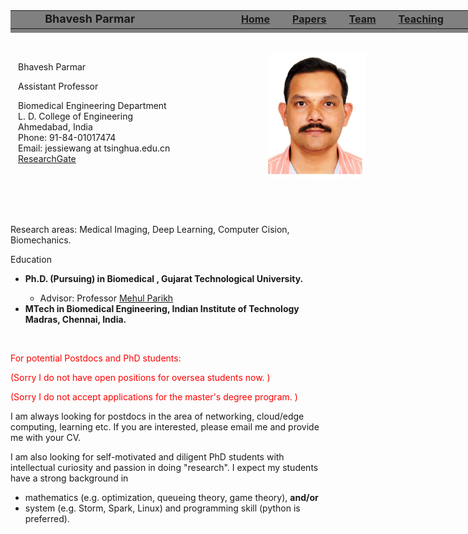 <html>
<meta name="Keyword" content="Bhavesh Parmar">

<head>
<title>Bhavesh Parmar @ L. D. College of Engineering</title>
<link rel="stylesheet" type="text/css" href="./mycss_github.css" >
</head>

<body class="Palatino">
<div style="position: fixed; top: 0">
	<table style="align:center; width:100%; height:36px; font-size:18px; font-weight:bold; background-color:gray" >
		<tr> 
	<td style="width:10%" ></td><td width="72%">Bhavesh Parmar</td>
	<td style="font-size:16px"><a href="./index.md">Home</a></td>
	<td style="width:3%"></td>
	<td style="font-size:16px"><a href="./papers1.html">Papers</a></td>
	<td style="width:3%"></td>
	<td style="font-size:16px"><a href="./team1.html">Team</a></td>
	<td style="width:3%"></td>
	<td style="font-size:16px"><a href="./teaching1.html">Teaching</a></td>
	<td style="width:6%"></td>
		</tr>
	</table>
</div>

<div style="height: 36px"></div>

<!-- The page starts from here -->


<div style="width: 800px;
            height: 260px;
            margin-left: 12px;
            display:flex;
            display: -webkit-flex;">
<div style="-webkit-flex: 1;
            flex: 1;
            width: 600px;">
<p class="larger">Bhavesh Parmar<br></p>
	<p>Assistant Professor</p>
	<p>Biomedical Engineering Department<br>
	L. D. College of Engineering<br>
	Ahmedabad, India<br>Phone: 91-84-01017474<br>
	Email: jessiewang at tsinghua.edu.cn<br>
	<a href="https://www.researchgate.net/profile/bhparmar">ResearchGate</a></p>
</div>
<div style="width: 180px;
            -webkit-flex: 1;
            flex: 1;"> 
<img src="me.jpg" height="200px">
</div>
</div>

<p><span class="larger">Research areas</span>: Medical Imaging, Deep Learning, Computer Cision, Biomechanics.</p>

<p class="larger">Education</p>
<ul>
<li><b>Ph.D. (Pursuing) in Biomedical , Gujarat Technological University.</b></li>
	<ul>
	<li>Advisor: Professor <a href="http://xxx.html">Mehul Parikh</a></li>
<!--	<li>Thesis: thesis title [<a href="files/xxx.pdf">Dissertation</a>]</li> -->
	</ul>

<li><b>MTech in Biomedical Engineering, Indian Institute of Technology Madras, Chennai, India.</b></li>
</ul>

<p>&nbsp; </p>

<p class="larger"><font color="red">For potential Postdocs and PhD students:</font></p>

<p><font color="red">(Sorry I do not have open positions for oversea students now. ) </font></p>

<p><font color="red">(Sorry I do not accept applications for the master's degree program. ) </font></p>

<p>I am always looking for postdocs in the area of networking, cloud/edge computing, learning etc. If you are interested, please email me and provide me with your CV.</p>

<p>I am also looking for self-motivated and diligent PhD students with intellectual curiosity and passion in doing "research". I expect my students have a strong background in </p>
<ul>
<li>mathematics (e.g. optimization, queueing theory, game theory), <b>and/or</b></li>
<li>system (e.g. Storm, Spark, Linux) and programming skill (python is preferred). </li>
</ul>


</div>

</body>
</html>
